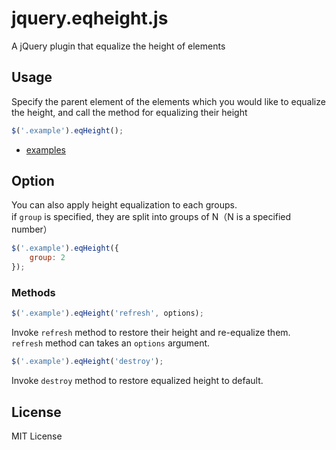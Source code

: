 # jquery.eqheight.js

A jQuery plugin that equalize the height of elements

## Usage
Specify the parent element of the elements which you would like to equalize the height,
and call the method for equalizing their height

```js
$('.example').eqHeight();
```

* [examples](http://www.logns.org/jquery.eqHeight.js/example/)

## Option
You can also apply height equalization to each groups.  
if `group` is specified,  they are split into groups of N（N is a specified number）

```js
$('.example').eqHeight({
	group: 2 
});
```

### Methods
```js
$('.example').eqHeight('refresh', options);
```
Invoke `refresh` method to restore their height and re-equalize them.  
`refresh` method can takes an `options` argument.


```js
$('.example').eqHeight('destroy');
```
Invoke `destroy` method to restore equalized height to default.

## License
MIT License
